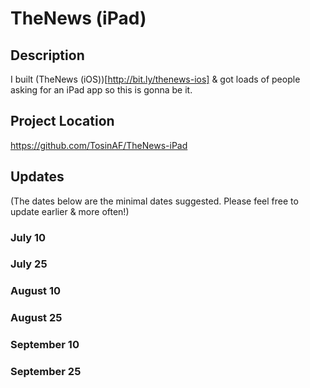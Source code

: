 # TheNews (iPad)

## Description

I built (TheNews (iOS))[http://bit.ly/thenews-ios] & got loads of people asking for an iPad app so this is gonna be it. 

## Project Location

https://github.com/TosinAF/TheNews-iPad

## Updates

(The dates below are the minimal dates suggested. Please feel free to update earlier & more often!)

### July 10

### July 25

### August 10

### August 25

### September 10

### September 25